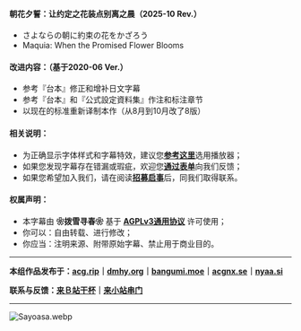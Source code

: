 #### 朝花夕誓：让约定之花装点别离之晨（2025-10 Rev.）

*   さよならの朝に約束の花をかざろう
*   Maquia: When the Promised Flower Blooms

#### 改进内容：（基于2020-06 Ver.）

*   参考『台本』修正和增补日文字幕
*   参考『台本』和『公式設定資料集』作注和标注章节
*   以现在的标准重新译制本作（从8月到10月改了8版）

#### 相关说明：

*   为正确显示字体样式和字幕特效，建议您[**参考这里**](https://haruhana.pp.ua/help/314.html)选用播放器；
*   如果您发现字幕存在错漏或瑕疵，欢迎您[**通过表单**](https://haruhana.pp.ua/)向我们反馈；
*   如果您希望加入我们，请在阅读[**招募启事**](https://haruhana.pp.ua/join)后，同我们取得联系。

#### 权属声明：

*   本字幕由 **❀拨雪寻春❀** 基于 **[AGPLv3通用协议](https://www.gnu.org/licenses/agpl-3.0.html)** 许可使用；
*   你可以：自由转载、进行修改；
*   你应当：注明来源、附带原始字幕、禁止用于商业目的。

-----

**本组作品发布于：[acg.rip](https://acg.rip/team/169)｜[dmhy.org](https://share.dmhy.org/topics/list/team_id/823)｜[bangumi.moe](https://bangumi.moe/tag/61b5cfc72525b000079c7423)｜[acgnx.se](https://share.acgnx.se/team-106-1.html)｜[nyaa.si](https://nyaa.si/user/Mekozoko)**

**联系与反馈：[来Ｂ站干杯](https://space.bilibili.com/3546937569577433)｜[来小站串门](https://haruhana.pp.ua)**

-----

![Sayoasa.webp](https://s2.loli.net/2025/10/26/OjAoIHaLZmJnwNg.webp)
